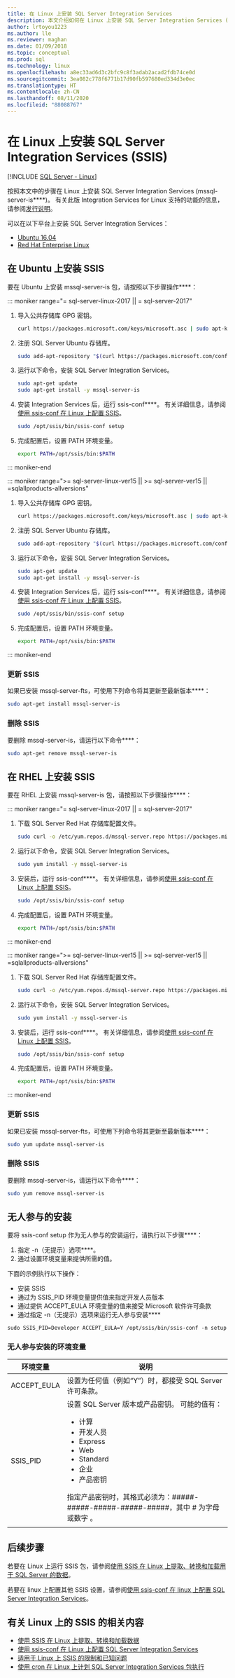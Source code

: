 ```yaml
---
title: 在 Linux 上安装 SQL Server Integration Services
description: 本文介绍如何在 Linux 上安装 SQL Server Integration Services (SSIS)。 可以在 Ubuntu 16.04 和 Red Hat Enterprise Linux 上安装 SSIS。
author: lrtoyou1223
ms.author: lle
ms.reviewer: maghan
ms.date: 01/09/2018
ms.topic: conceptual
ms.prod: sql
ms.technology: linux
ms.openlocfilehash: a8ec33ad6d3c2bfc9c8f3adab2acad2fdb74ce0d
ms.sourcegitcommit: 3ea082c778f6771b17d90fb597680ed334d3e0ec
ms.translationtype: HT
ms.contentlocale: zh-CN
ms.lasthandoff: 08/11/2020
ms.locfileid: "88088767"
---
```

# <a name="install-sql-server-integration-services-ssis-on-linux"></a>在 Linux 上安装 SQL Server Integration Services (SSIS)

[!INCLUDE [SQL Server - Linux](../includes/applies-to-version/sql-linux.md)]

按照本文中的步骤在 Linux 上安装 SQL Server Integration Services (mssql-server-is****)。 有关此版 Integration Services for Linux 支持的功能的信息，请参阅[发行说明](sql-server-linux-release-notes.md)。

可以在以下平台上安装 SQL Server Integration Services：

- [Ubuntu 16.04](#ubuntu)
- [Red Hat Enterprise Linux](#RHEL)

## <a name="install-ssis-on-ubuntu"></a><a name="ubuntu"></a>在 Ubuntu 上安装 SSIS

要在 Ubuntu 上安装 mssql-server-is 包，请按照以下步骤操作****：

<!--SQL Server 2017 on Linux-->
::: moniker range="= sql-server-linux-2017 || = sql-server-2017"

1. 导入公共存储库 GPG 密钥。

   ```bash
   curl https://packages.microsoft.com/keys/microsoft.asc | sudo apt-key add -
   ```

1. 注册 SQL Server Ubuntu 存储库。

   ```bash
   sudo add-apt-repository "$(curl https://packages.microsoft.com/config/ubuntu/16.04/mssql-server-2017.list)"
   ```

1. 运行以下命令，安装 SQL Server Integration Services。

   ```bash
   sudo apt-get update
   sudo apt-get install -y mssql-server-is
   ```

1. 安装 Integration Services 后，运行 ssis-conf****。 有关详细信息，请参阅[使用 ssis-conf 在 Linux 上配置 SSIS](sql-server-linux-configure-ssis.md)。

   ```bash
   sudo /opt/ssis/bin/ssis-conf setup
   ```

1. 完成配置后，设置 PATH 环境变量。

   ```bash
   export PATH=/opt/ssis/bin:$PATH
   ```

::: moniker-end

<!--SQL Server 2019 on Linux-->
::: moniker range=">= sql-server-linux-ver15 || >= sql-server-ver15 || =sqlallproducts-allversions"

1. 导入公共存储库 GPG 密钥。

   ```bash
   curl https://packages.microsoft.com/keys/microsoft.asc | sudo apt-key add -
   ```

1. 注册 SQL Server Ubuntu 存储库。

   ```bash
   sudo add-apt-repository "$(curl https://packages.microsoft.com/config/ubuntu/16.04/mssql-server-2019.list)"
   ```

1. 运行以下命令，安装 SQL Server Integration Services。

   ```bash
   sudo apt-get update
   sudo apt-get install -y mssql-server-is
   ```

1. 安装 Integration Services 后，运行 ssis-conf****。 有关详细信息，请参阅[使用 ssis-conf 在 Linux 上配置 SSIS](sql-server-linux-configure-ssis.md)。

   ```bash
   sudo /opt/ssis/bin/ssis-conf setup
   ```

1. 完成配置后，设置 PATH 环境变量。

   ```bash
   export PATH=/opt/ssis/bin:$PATH
   ```

::: moniker-end

### <a name="update-ssis"></a>更新 SSIS

如果已安装 mssql-server-fts，可使用下列命令将其更新至最新版本****：

```bash
sudo apt-get install mssql-server-is
```

### <a name="remove-ssis"></a>删除 SSIS

要删除 mssql-server-is，请运行以下命令****：

```bash
sudo apt-get remove mssql-server-is
```

## <a name="install-ssis-on-rhel"></a><a name="RHEL"></a>在 RHEL 上安装 SSIS
要在 RHEL 上安装 mssql-server-is 包，请按照以下步骤操作****：

<!--SQL Server 2017 on Linux-->
::: moniker range="= sql-server-linux-2017 || = sql-server-2017"

1. 下载 SQL Server Red Hat 存储库配置文件。

   ```bash
   sudo curl -o /etc/yum.repos.d/mssql-server.repo https://packages.microsoft.com/config/rhel/7/mssql-server-2017.repo
   ```

1. 运行以下命令，安装 SQL Server Integration Services。

   ```bash
   sudo yum install -y mssql-server-is
   ```

1. 安装后，运行 ssis-conf****。 有关详细信息，请参阅[使用 ssis-conf 在 Linux 上配置 SSIS](sql-server-linux-configure-ssis.md)。

   ```bash
   sudo /opt/ssis/bin/ssis-conf setup
   ```

1. 完成配置后，设置 PATH 环境变量。

   ```bash
   export PATH=/opt/ssis/bin:$PATH
   ```

::: moniker-end

<!--SQL Server 2019 on Linux-->
::: moniker range=">= sql-server-linux-ver15 || >= sql-server-ver15 || =sqlallproducts-allversions"

1. 下载 SQL Server Red Hat 存储库配置文件。

   ```bash
   sudo curl -o /etc/yum.repos.d/mssql-server.repo https://packages.microsoft.com/config/rhel/7/mssql-server-2019.repo
   ```

1. 运行以下命令，安装 SQL Server Integration Services。

   ```bash
   sudo yum install -y mssql-server-is
   ```

1. 安装后，运行 ssis-conf****。 有关详细信息，请参阅[使用 ssis-conf 在 Linux 上配置 SSIS](sql-server-linux-configure-ssis.md)。

   ```bash
   sudo /opt/ssis/bin/ssis-conf setup
   ```

1. 完成配置后，设置 PATH 环境变量。

   ```bash
   export PATH=/opt/ssis/bin:$PATH
   ```

::: moniker-end

### <a name="update-ssis"></a>更新 SSIS

如果已安装 mssql-server-fts，可使用下列命令将其更新至最新版本****：

```bash
sudo yum update mssql-server-is
```

### <a name="remove-ssis"></a>删除 SSIS
要删除 mssql-server-is，请运行以下命令****：

```bash
sudo yum remove mssql-server-is
```

## <a name="unattended-installation"></a>无人参与的安装

要将 ssis-conf setup 作为无人参与的安装运行，请执行以下步骤****：

1. 指定 -n（无提示）选项****。
1. 通过设置环境变量来提供所需的值。

下面的示例执行以下操作：

- 安装 SSIS
- 通过为 SSIS_PID 环境变量提供值来指定开发人员版本
- 通过提供 ACCEPT_EULA 环境变量的值来接受 Microsoft 软件许可条款
- 通过指定 -n（无提示）选项来运行无人参与安装****

```
sudo SSIS_PID=Developer ACCEPT_EULA=Y /opt/ssis/bin/ssis-conf -n setup 
```

### <a name="environment-variables-for-unattended-installation"></a>无人参与安装的环境变量

| 环境变量 | 说明 |
|---|---|
| ACCEPT_EULA | 设置为任何值（例如“Y”）时，都接受 SQL Server 许可条款。|
| SSIS_PID | 设置 SQL Server 版本或产品密钥。 可能的值有：<ul><li>计算</li><li>开发人员</li><li>Express</li><li>Web</li><li>Standard</li><li>企业</li><li>产品密钥</li></ul>指定产品密钥时，其格式必须为：#####-#####-#####-#####-#####，其中 # 为字母或数字     。  |
| | |

## <a name="next-steps"></a>后续步骤

若要在 Linux 上运行 SSIS 包，请参阅[使用 SSIS 在 Linux 上提取、转换和加载用于 SQL Server 的数据](sql-server-linux-migrate-ssis.md)。

若要在 linux 上配置其他 SSIS 设置，请参阅[使用 ssis-conf 在 linux 上配置 SQL Server Integration Services](sql-server-linux-configure-ssis.md)。

## <a name="related-content-about-ssis-on-linux"></a>有关 Linux 上的 SSIS 的相关内容

- [使用 SSIS 在 Linux 上提取、转换和加载数据](sql-server-linux-migrate-ssis.md)
- [使用 ssis-conf 在 Linux 上配置 SQL Server Integration Services](sql-server-linux-configure-ssis.md)
- [适用于 Linux 上 SSIS 的限制和已知问题](sql-server-linux-ssis-known-issues.md)
- [使用 cron 在 Linux 上计划 SQL Server Integration Services 包执行](sql-server-linux-schedule-ssis-packages.md)
